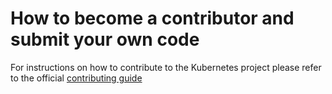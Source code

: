 # How to become a contributor and submit your own code

For instructions on how to contribute to the Kubernetes project please refer to the official [contributing guide](https://releases.k8s.io/HEAD/CONTRIBUTING.md)
